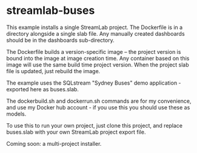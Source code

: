 # streamlab-buses

This example installs a single StreamLab project. The Dockerfile is in a directory alongside a single slab file. Any manually created dashboards should be in the dashboards sub-directory.

The Dockerfile builds a version-specific image – the project version is bound into the image at image creation time. Any container based on this image will use the same build time project version. When the project slab file is updated, just rebuild the image.

The example uses the SQLstream "Sydney Buses" demo application - exported here as buses.slab.

The dockerbuild.sh and dockerrun.sh commands are for my convenience, and use my Docker hub account - if you use this you should use these as models. 

To use this to run your own project, just clone this project, and replace buses.slab with your own StreamLab project export file.

Coming soon: a multi-project installer.

